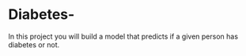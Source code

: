 # Diabetes-
In this project you will build a model that predicts if a given  person has diabetes or not. 
